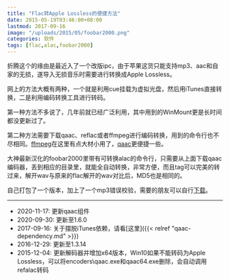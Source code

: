 ```yaml
---
title: "Flac转Apple Lossless的便捷方法"
date: 2015-05-19T03:46:00+08:00
lastmod: 2017-09-16
image: "/uploads/2015/05/foobar2000.png"
categories: 软件
tags: [flac,alac,foobar2000]
---
```


折腾这个的缘由是最近入了一个改版ipc，由于苹果这货只能支持mp3、aac和自家的无损，遂导入无损音乐时需要进行转换成Apple Lossless。

网上的方法大概有两种，一个就是利用cue挂载为虚拟光盘，然后用iTunes直接转换，二是利用编码转换工具进行转码。

第一种方法不多说了，几年前就已经广泛利用，其中用到的WinMount更是长时间都没更新过了。<!--more-->

第二种方法需要下载qaac、reflac或者ffmpeg进行编码转换，用到的命令行也不尽相同。[ffmpeg](https://www.ffmpeg.org/)在这里有点大材小用了，[qaac](https://github.com/nu774/qaac/releases)更便捷一些。

大神最新汉化的foobar2000里带有可转换alac的命令行，只需要从上面下载qaac编码器，丢到相应的目录里，就能全自动转换，非常方便，而且tag可以完美的转过来，解开wav与原来的flac解开的wav对比后，MD5也是相同的。

自己打包了一个版本，加上了一个mp3错误校验，需要的朋友可以自行[下载](/uploads/2015/05/foobar2000-v1.6.0.7z)。

---

- 2020-11-17: 更新qaac组件
- 2020-09-30: 更新至1.6.0
- 2017-09-16: 关于摆脱iTunes依赖，请看[这里]({{< relref "qaac-dependency.md" >}})
- 2016-12-29: 更新至1.3.14
- 2015-12-04: 更新解码器并增加x64版本，Win10如果不能转码为Apple Lossless，可以将encoders\qaac.exe和qaac64.exe删除，会自动调用refalac转码
